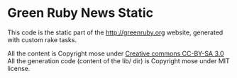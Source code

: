 # Green Ruby News Static

This code is the static part of the http://greenruby.org website, generated with custom rake tasks.

All the content is Copyright mose under [Creative commons CC-BY-SA 3.0](http://creativecommons.org/licenses/by-sa/3.0/)
All the generation code (content of the lib/ dir) is Copyright mose under MIT license.
